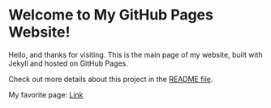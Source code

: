 # Welcome to My GitHub Pages Website!

Hello, and thanks for visiting. This is the main page of my website, built with Jekyll and hosted on GitHub Pages.

Check out more details about this project in the [README file](README.md).

My favorite page: [Link](google.com)

